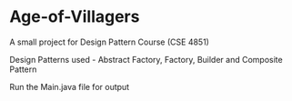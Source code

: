# Age-of-Villagers
A small project for Design Pattern Course (CSE 4851)

Design Patterns used - Abstract Factory, Factory, Builder and Composite Pattern

Run the Main.java file for output
